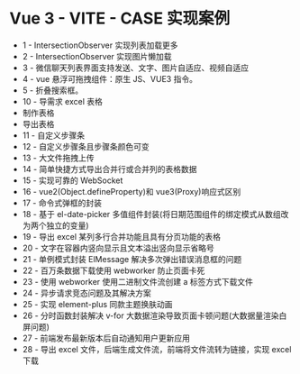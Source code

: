 # Vue 3 - VITE - CASE 实现案例

- 1 - IntersectionObserver 实现列表加载更多
- 2 - IntersectionObserver 实现图片懒加载
- 3 - 微信聊天列表界面支持发送、文字、图片自适应、视频自适应
- 4 - vue 悬浮可拖拽组件：原生 JS、VUE3 指令。
- 5 - 折叠搜索框。
- 10 - 导需求 excel 表格
- 制作表格
- 导出表格
- 11 - 自定义步骤条
- 12 - 自定义步骤条且步骤条颜色可变
- 13 - 大文件拖拽上传
- 14 - 简单快捷方式导出合并行或合并列的表格数据
- 15 - 实现可靠的 WebSocket
- 16 - vue2(Object.defineProperty)和 vue3(Proxy)响应式区别
- 17 - 命令式弹框的封装
- 18 - 基于 el-date-picker 多值组件封装(将日期范围组件的绑定模式从数组改为两个独立的变量)
- 19 - 导出 excel 某列多行合并功能且具有分页功能的表格
- 20 - 文字在容器内竖向显示且文本溢出竖向显示省略号
- 21 - 单例模式封装 ElMessage 解决多次弹出错误消息框的问题
- 22 - 百万条数据下载使用 webworker 防止页面卡死
- 23 - 使用 webworker 使用二进制文件流创建 a 标签方式下载文件
- 24 - 异步请求竞态问题及其解决方案
- 25 - 实现 element-plus 同款主题换肤动画
- 26 - 分时函数封装解决 v-for 大数据渲染导致页面卡顿问题(大数据量渲染白屏问题)
- 27 - 前端发布最新版本后自动通知用户更新应用
- 28 - 导出 excel 文件，后端生成文件流，前端将文件流转为链接，实现 excel 下载
